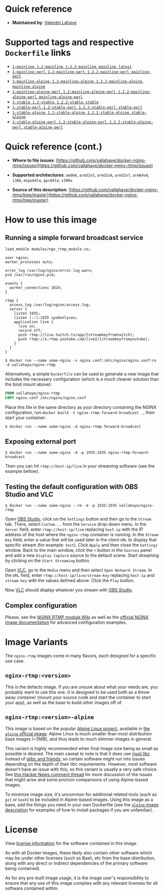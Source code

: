 # Quick reference

- **Maintained by**: [Valentin Lahaye](https://github.com/vallahaye/docker-nginx-rtmp)

# Supported tags and respective `Dockerfile` links

- [`1-mainline`, `1.2-mainline`, `1.2.2-mainline`, `mainline`, `latest`](https://github.com/vallahaye/docker-nginx-rtmp/blob/master/mainline/debian/Dockerfile)
- [`1-mainline-perl`, `1.2-mainline-perl`, `1.2.2-mainline-perl`, `mainline-perl`](https://github.com/vallahaye/docker-nginx-rtmp/blob/master/mainline/debian-perl/Dockerfile)
- [`1-mainline-alpine`, `1.2-mainline-alpine`, `1.2.2-mainline-alpine`, `mainline-alpine`](https://github.com/vallahaye/docker-nginx-rtmp/blob/master/mainline/alpine/Dockerfile)
- [`1-mainline-alpine-perl`, `1.2-mainline-alpine-perl`, `1.2.2-mainline-alpine-perl`, `mainline-alpine-perl`](https://github.com/vallahaye/docker-nginx-rtmp/blob/master/mainline/alpine-perl/Dockerfile)
- [`1-stable`, `1.2-stable`, `1.2.2-stable`, `stable`](https://github.com/vallahaye/docker-nginx-rtmp/blob/master/stable/debian/Dockerfile)
- [`1-stable-perl`, `1.2-stable-perl`, `1.2.2-stable-perl`, `stable-perl`](https://github.com/vallahaye/docker-nginx-rtmp/blob/master/stable/debian-perl/Dockerfile)
- [`1-stable-alpine`, `1.2-stable-alpine`, `1.2.2-stable-alpine`, `stable-alpine`](https://github.com/vallahaye/docker-nginx-rtmp/blob/master/stable/alpine/Dockerfile)
- [`1-stable-alpine-perl`, `1.2-stable-alpine-perl`, `1.2.2-stable-alpine-perl`, `stable-alpine-perl`](https://github.com/vallahaye/docker-nginx-rtmp/blob/master/stable/alpine-perl/Dockerfile)

# Quick reference (cont.)

- **Where to file issues**: [https://github.com/vallahaye/docker-nginx-rtmp/issues](https://github.com/vallahaye/docker-nginx-rtmp/issues)

- **Supported architectures**: `amd64`, `arm32v5`, `arm32v6`, `arm32v7`, `arm64v8`, `i386`, `mips64le`, `ppc64le`, `s390x`

- **Source of this description**: [https://github.com/vallahaye/docker-nginx-rtmp/tree/master](https://github.com/vallahaye/docker-nginx-rtmp/tree/master)

# How to use this image

## Running a simple forward broadcast service

```nginx
load_module modules/ngx_rtmp_module.so;

user nginx;
worker_processes auto;

error_log /var/log/nginx/error.log warn;
pid /var/run/nginx.pid;

events {
  worker_connections 1024;
}

rtmp {
  access_log /var/log/nginx/access.log;
  server {
    listen 1935;
    listen [::]:1935 ipv6only=on;
    application live {
      live on;
      record off;
      push rtmp://live.twitch.tv/app/[streamkeyfromtwitch];
      push rtmp://a.rtmp.youtube.com/live2/[streamkeyfromyoutube];
    }
  }
}
```

```console
$ docker run --name some-nginx -v nginx.conf:/etc/nginx/nginx.conf:ro -d vallahaye/nginx-rtmp
```

Alternatively, a simple `Dockerfile` can be used to generate a new image that includes the necessary configuration (which is a much cleaner solution than the bind mount above):

```dockerfile
FROM vallahaye/nginx-rtmp
COPY nginx.conf /etc/nginx/nginx.conf
```

Place this file in the same directory as your directory containing the NGINX configuration, run `docker build -t nginx-rtmp-forward-broadcast .`, then start your container:

```console
$ docker run --name some-nginx -d nginx-rtmp-forward-broadcast
```

## Exposing external port

```console
$ docker run --name some-nginx -d -p 1935:1935 nginx-rtmp-forward-broadcast
```

Then you can hit `rtmp://host-ip/live` in your streaming software (see the example bellow).

## Testing the default configuration with OBS Studio and VLC

```console
$ docker run --name some-nginx --rm -d -p 1935:1935 vallahaye/nginx-rtmp
```

Open [OBS Studio](https://obsproject.com), click on the `Settings` button and then go to the `Stream` tab. There, select `Custom...` from the `Service` drop-down menu. In the `Server` field, enter `rtmp://host-ip/live` replacing `host-ip` with the IP address of the host where the `nginx-rtmp` container is running. In the `Stream Key` field, enter a value that will be used later in the client `URL` to display that specific stream (for example: `test`). Click `Apply` and then close the `Settings` window. Back to the main window, click the `+` button in the `Sources` panel and add a new `Display Capture` source to the default scene. Start streaming by clicking on the `Start Streaming` button.

Open [VLC](https://www.videolan.org/vlc), go to the `Media` menu and then select `Open Network Stream`. In the `URL` field, enter `rtmp://host-ip/live/stream-key` replacing `host-ip` and `stream-key` with the values defined above. Click the `Play` button.

Now [VLC](https://www.videolan.org/vlc) should display whatever you stream with [OBS Studio](https://obsproject.com).

## Complex configuration

Please, see the [NGINX RTMP module Wiki](https://github.com/arut/nginx-rtmp-module/wiki) as well as the [official NGINX image documentation](https://hub.docker.com/_/nginx) for advanced configuration examples.

# Image Variants

The `nginx-rtmp` images come in many flavors, each designed for a specific use case.

## `nginx-rtmp:<version>`

This is the defacto image. If you are unsure about what your needs are, you probably want to use this one. It is designed to be used both as a throw away container (mount your source code and start the container to start your app), as well as the base to build other images off of.

## `nginx-rtmp:<version>-alpine`

This image is based on the popular [Alpine Linux project](https://alpinelinux.org), available in [the `alpine` official image](https://hub.docker.com/_/alpine). Alpine Linux is much smaller than most distribution base images (~5MB), and thus leads to much slimmer images in general.

This variant is highly recommended when final image size being as small as possible is desired. The main caveat to note is that it does use [musl libc](https://musl.libc.org) instead of [glibc and friends](https://www.etalabs.net/compare_libcs.html), so certain software might run into issues depending on the depth of their libc requirements. However, most software doesn't have an issue with this, so this variant is usually a very safe choice. See [this Hacker News comment thread](https://news.ycombinator.com/item?id=10782897) for more discussion of the issues that might arise and some pro/con comparisons of using Alpine-based images.

To minimize image size, it's uncommon for additional related tools (such as `git` or `bash`) to be included in Alpine-based images. Using this image as a base, add the things you need in your own Dockerfile (see the [`alpine` image description](https://hub.docker.com/_/alpine/) for examples of how to install packages if you are unfamiliar).

# License

View [license information](https://github.com/arut/nginx-rtmp-module/blob/master/LICENSE) for the software contained in this image.

As with all Docker images, these likely also contain other software which may be under other licenses (such as Bash, etc from the base distribution, along with any direct or indirect dependencies of the primary software being contained).

As for any pre-built image usage, it is the image user's responsibility to ensure that any use of this image complies with any relevant licenses for all software contained within.
